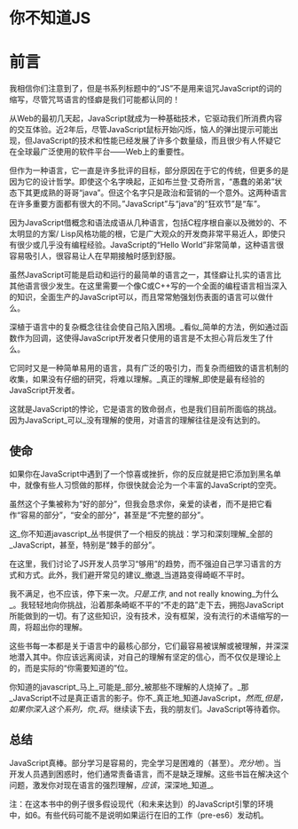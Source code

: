 
# 你不知道JS

# 前言

我相信你们注意到了，但是书系列标题中的“JS”不是用来诅咒JavaScript的词的缩写，尽管咒骂语言的怪癖是我们可能都认同的！

从Web的最初几天起，JavaScript就成为一种基础技术，它驱动我们所消费内容的交互体验。近2年后，尽管JavaScript鼠标开始闪烁，恼人的弹出提示可能出现，但JavaScript的技术和性能已经发展了许多个数量级，而且很少有人怀疑它在全球最广泛使用的软件平台——Web上的重要性。

但作为一种语言，它一直是许多批评的目标，部分原因在于它的传统，但更多的是因为它的设计哲学。即使这个名字唤起，正如布兰登·艾奇所言，“愚蠢的弟弟”状态下其更成熟的哥哥“java”。但这个名字只是政治和营销的一个意外。这两种语言在许多重要方面都有很大的不同。”JavaScript”与“java”的“狂欢节”是“车”。

因为JavaScript借概念和语法成语从几种语言，包括C程序根自豪以及微妙的、不太明显的方案/ Lisp风格功能的根，它是广大观众的开发商非常平易近人，即使只有很少或几乎没有编程经验。JavaScript的“Hello World”非常简单，这种语言很容易吸引人，很容易让人在早期接触时感到舒服。

虽然JavaScript可能是启动和运行的最简单的语言之一，其怪癖让扎实的语言比其他语言很少发生。在这里需要一个像C或C++写的一个全面的编程语言相当深入的知识，全面生产的JavaScript可以，而且常常勉强划伤表面的语言可以做什么。

深植于语言中的复杂概念往往会使自己陷入困境。_看似_简单的方法，例如通过函数作为回调，这使得JavaScript开发者只使用的语言是不太担心背后发生了什么。

它同时又是一种简单易用的语言，具有广泛的吸引力，而复杂而细致的语言机制的收集，如果没有仔细的研究，将难以理解。_真正的理解_即使是最有经验的JavaScript开发者。

这就是JavaScript的悖论，它是语言的致命弱点，也是我们目前所面临的挑战。因为JavaScript_可以_没有理解的使用，对语言的理解往往是没有达到的。

## 使命

如果你在JavaScript中遇到了一个惊喜或挫折，你的反应就是把它添加到黑名单中，就像有些人习惯做的那样，你很快就会沦为一个丰富的JavaScript的空壳。

虽然这个子集被称为“好的部分”，但我会恳求你，亲爱的读者，而不是把它看作“容易的部分”，“安全的部分”，甚至是“不完整的部分”。

这_你不知道javascript_丛书提供了一个相反的挑战：学习和深刻理解_全部的_JavaScript，甚至，特别是“棘手的部分”。

在这里，我们讨论了JS开发人员学习“够用”的趋势，而不强迫自己学习语言的方式和方式。此外，我们避开常见的建议_撤退_当道路变得崎岖不平时。

我不满足，也不应该，停下来一次。_只是工作_, and not really knowing_为什么_。我轻轻地向你挑战，沿着那条崎岖不平的“不走的路”走下去，拥抱JavaScript所能做到的一切。有了这些知识，没有技术，没有框架，没有流行的术语缩写的一周，将超出你的理解。

这些书每一本都是关于语言中的最核心部分，它们最容易被误解或被理解，并深深地潜入其中。你应该远离阅读，对自己的理解有坚定的信心，而不仅仅是理论上的，而是实际的“你需要知道的”位。

你知道的javascript_马上_可能是_部分_被那些不理解的人烧掉了。_那_JavaScript不过是真正语言的影子。你不_真正地_知道JavaScript，_然而_但是，如果你深入这个系列，你_将_。继续读下去，我的朋友们。JavaScript等待着你。

## 总结

JavaScript真棒。部分学习是容易的，完全学习是困难的（甚至）。_充分地_）。当开发人员遇到困惑时，他们通常责备语言，而不是缺乏理解。这些书旨在解决这个问题，激发你对现在语言的强烈理解，_应该_，深深地_知道_。

注：在这本书中的例子很多假设现代（和未来达到）的JavaScript引擎的环境中，如6。有些代码可能不是说明如果运行在旧的工作（pre-es6）发动机。
